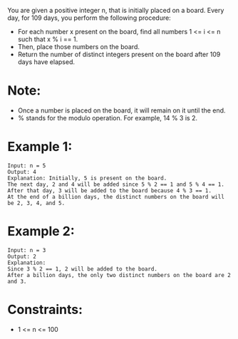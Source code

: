 You are given a positive integer n, that is initially placed on a board. Every day, for 109 days, you perform the following procedure:

- For each number x present on the board, find all numbers 1 <= i <= n such that x % i == 1.
- Then, place those numbers on the board.
- Return the number of distinct integers present on the board after 109 days have elapsed.

# Note:

- Once a number is placed on the board, it will remain on it until the end.
- % stands for the modulo operation. For example, 14 % 3 is 2.
 

# Example 1:
```
Input: n = 5
Output: 4
Explanation: Initially, 5 is present on the board. 
The next day, 2 and 4 will be added since 5 % 2 == 1 and 5 % 4 == 1. 
After that day, 3 will be added to the board because 4 % 3 == 1. 
At the end of a billion days, the distinct numbers on the board will be 2, 3, 4, and 5. 
```
# Example 2:
```
Input: n = 3
Output: 2
Explanation: 
Since 3 % 2 == 1, 2 will be added to the board. 
After a billion days, the only two distinct numbers on the board are 2 and 3. 
```
 

# Constraints:

- 1 <= n <= 100